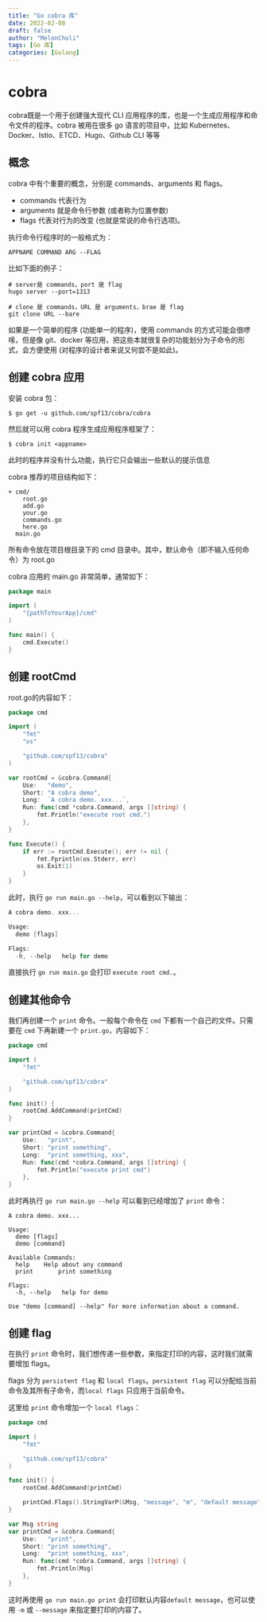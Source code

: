 ```yaml
---
title: "Go cobra 库"
date: 2022-02-08
draft: false
author: "MelonCholi"
tags: [Go 库]
categories: [Golang]
---
```


# cobra

cobra既是一个用于创建强大现代 CLI 应用程序的库，也是一个生成应用程序和命令文件的程序。cobra 被用在很多 go 语言的项目中，比如 Kubernetes、Docker、Istio、ETCD、Hugo、Github CLI 等等

## 概念

cobra 中有个重要的概念，分别是 commands、arguments 和 flags。

- commands 代表行为
- arguments 就是命令行参数 (或者称为位置参数)
- flags 代表对行为的改变 (也就是常说的命令行选项)。

执行命令行程序时的一般格式为：

```shell
APPNAME COMMAND ARG --FLAG
```

比如下面的例子：

```shell
# server是 commands，port 是 flag
hugo server --port=1313

# clone 是 commands，URL 是 arguments，brae 是 flag
git clone URL --bare
```

如果是一个简单的程序 (功能单一的程序)，使用 commands 的方式可能会很啰嗦，但是像 git、docker 等应用，把这些本就很复杂的功能划分为子命令的形式，会方便使用 (对程序的设计者来说又何尝不是如此)。

## 创建 cobra 应用

安装 cobra 包：

```shell
$ go get -u github.com/spf13/cobra/cobra
```

然后就可以用 cobra 程序生成应用程序框架了：

```shell
$ cobra init <appname>
```

此时的程序并没有什么功能，执行它只会输出一些默认的提示信息

cobra 推荐的项目结构如下：

```text
+ cmd/
    root.go
    add.go
    your.go
    commands.go
    here.go
  main.go
```

所有命令放在项目根目录下的 cmd 目录中。其中，默认命令（即不输入任何命令）为 root.go

cobra 应用的 main.go 非常简单，通常如下：

```go
package main

import (
    "{pathToYourApp}/cmd"
)

func main() {
    cmd.Execute()
}
```

## **创建 rootCmd**

root.go的内容如下：

```go
package cmd

import (
    "fmt"
    "os"

    "github.com/spf13/cobra"
)

var rootCmd = &cobra.Command{
    Use:   "demo",
    Short: "A cobra demo",
    Long:  `A cobra demo. xxx...`,
    Run: func(cmd *cobra.Command, args []string) {
        fmt.Println("execute root cmd.")
    },
}

func Execute() {
    if err := rootCmd.Execute(); err != nil {
        fmt.Fprintln(os.Stderr, err)
        os.Exit(1)
    }
}
```

此时，执行 `go run main.go --help`，可以看到以下输出：

```go
A cobra demo. xxx...

Usage:
  demo [flags]

Flags:
  -h, --help   help for demo
```

直接执行 `go run main.go` 会打印 `execute root cmd.`。

## **创建其他命令**

我们再创建一个 `print` 命令。一般每个命令在 `cmd` 下都有一个自己的文件。只需要在 `cmd` 下再新建一个 `print.go`，内容如下：

```go
package cmd

import (
    "fmt"

    "github.com/spf13/cobra"
)

func init() {
    rootCmd.AddCommand(printCmd)
}

var printCmd = &cobra.Command{
    Use:   "print",
    Short: "print something",
    Long:  "print something, xxx",
    Run: func(cmd *cobra.Command, args []string) {
        fmt.Println("execute print cmd")
    },
}
```

此时再执行 `go run main.go --help` 可以看到已经增加了 `print` 命令：

```text
A cobra demo. xxx...

Usage:
  demo [flags]
  demo [command]

Available Commands:
  help    Help about any command
  print       print something

Flags:
  -h, --help   help for demo

Use "demo [command] --help" for more information about a command.
```

## **创建 flag**

在执行 `print` 命令时，我们想传递一些参数，来指定打印的内容，这时我们就需要增加 flags。

flags 分为 `persistent flag` 和 `local flags`。`persistent flag` 可以分配给当前命令及其所有子命令，而`local flags` 只应用于当前命令。

这里给 `print` 命令增加一个 `local flags`：

```go
package cmd

import (
    "fmt"

    "github.com/spf13/cobra"
)

func init() {
    rootCmd.AddCommand(printCmd)

    printCmd.Flags().StringVarP(&Msg, "message", "m", "default message", "message to be printed")
}

var Msg string
var printCmd = &cobra.Command{
    Use:   "print",
    Short: "print something",
    Long:  "print something, xxx",
    Run: func(cmd *cobra.Command, args []string) {
        fmt.Println(Msg)
    },
}
```

这时再使用 `go run main.go print` 会打印默认内容`default message`，也可以使用 `-m` 或 `--message` 来指定要打印的内容了。